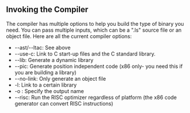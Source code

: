 ## Invoking the Compiler

The compiler has multiple options to help you build the type of binary you need. You can pass multiple inputs, which can be a ".ls" source file or an object file. Here are all the current compiler options:

* --ast/--ltac: See above
* --use-c: Link to C start-up files and the C standard library.
* --lib: Generate a dynamic library
* --pic: Generate position independent code (x86 only- you need this if you are building a library)
* --no-link: Only generate an object file
* -l<lib>: Link to a certain library
* -o <name>: Specify the output name
* --risc: Run the RISC optimizer regardless of platform (the x86 code generator can convert RISC instructions)
